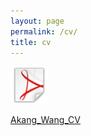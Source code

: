 ```yaml
---
layout: page
permalink: /cv/
title: cv
---
```


<div class="cv-pdf">
	<a href="/assets/pdf/Akang_Wang_Resume.pdf" target="_blank">
	  <img height="60px" src="/assets/img/pdf_icon.png">
	  <p>Akang_Wang_CV</p>
	</a>
</div>

